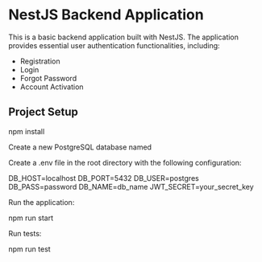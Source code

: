 # NestJS Backend Application

This is a basic backend application built with NestJS. The application provides essential user authentication functionalities, including:

- Registration
- Login
- Forgot Password
- Account Activation

## Project Setup

npm install



Create a new PostgreSQL database named 

Create a .env file in the root directory with the following configuration:

DB_HOST=localhost
DB_PORT=5432
DB_USER=postgres
DB_PASS=password
DB_NAME=db_name
JWT_SECRET=your_secret_key

Run the application:

npm run start


Run tests:

npm run test

